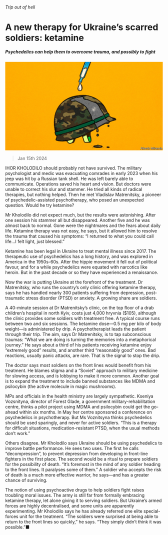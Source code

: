 ###### Trip out of hell

# A new therapy for Ukraine’s scarred soldiers: ketamine 

##### Psychedelics can help them to overcome trauma, and possibly to fight 

![image](images/20240120_EUD001.jpg) 

> Jan 15th 2024 

IHOR KHOLODILO should probably not have survived. The military psychologist and medic was evacuating comrades in early 2023 when his jeep was hit by a Russian tank shell. He was left barely able to communicate. Operations saved his heart and vision. But doctors were unable to correct his slur and stammer. He tried all kinds of radical therapies, but nothing helped. Then he met Vladislav Matrenitsky, a pioneer of psychedelic-assisted psychotherapy, who posed an unexpected question. Would he try ketamine?

Mr Kholodilo did not expect much, but the results were astonishing. After one session his stammer all but disappeared. Another five and he was almost back to normal. Gone were the nightmares and the fears about daily life. Ketamine therapy was not easy, he says, but it allowed him to resolve the trauma that caused his symptoms: “I returned to what you could call life…I felt light, just blessed.” 


Ketamine has been legal in Ukraine to treat mental illness since 2017. The therapeutic use of psychedelics has a long history, and was explored in America in the 1950s-60s. After the hippie movement it fell out of political favour, and for a while psychedelics were equated with narcotics like heroin. But in the past decade or so they have experienced a renaissance. 

Now the war is putting Ukraine at the forefront of the treatment. Dr Matrenitsky, who runs the country’s only clinic offering ketamine therapy, says he has handled nearly 300 patients suffering from depression, post-traumatic stress disorder (PTSD) or anxiety. A growing share are soldiers. 

A 40-minute session at Dr Matrenitsky’s clinic, on the top floor of a drab children’s hospital in north Kyiv, costs just 4,000 hryvnia ($105), although the clinic provides some soldiers with treatment free. A typical course runs between two and six sessions. The ketamine dose—0.5 mg per kilo of body weight—is administered by drip. A psychotherapist leads the patient through their trip. The aim, says Dr Matrenitsky, is to tap subconscious traumas: “What we are doing is turning the memories into a metaphorical journey.” He says about a third of his patients receiving ketamine enjoy “extremely good” results, and another third “reasonably good” ones. Bad reactions, usually panic attacks, are rare. That is the signal to stop the drip. 

The doctor says most soldiers on the front lines would benefit from his treatment. He blames stigma and a “Soviet” approach to military medicine for slowing access, and is lobbying to make it more common. Another goal is to expand the treatment to include banned substances like MDMA and psilocybin (the active molecule in magic mushrooms).

MPs and officials in the health ministry are largely sympathetic. Kseniya Vozsnityna, director of Forest Glade, a government military-rehabilitation centre, thinks a pilot project using MDMA and psilocybin could get the go-ahead within six months. In May her centre sponsored a conference on psychedelics in psychotherapy. But Ms Voznitsyna thinks psychedelics should be used sparingly, and never for active soldiers. “This is a therapy for difficult situations, medication-resistant PTSD, when the usual methods don’t work.”

Others disagree. Mr Kholodilo says Ukraine should be using psychedelics to improve battle performance. He sees two uses. The first he calls “decompression”, to prevent depression from developing in front-line fighters in the first place. The second would be a ritual to prepare soldiers for the possibility of death. “It’s foremost in the mind of any soldier heading to the front lines. It paralyses some of them.” A soldier who accepts the risk of death is a much more effective warrior, he says—and has a greater chance of surviving. 

The notion of using psychoactive drugs to help soldiers fight raises troubling moral issues. The army is still far from formally embracing ketamine therapy, let alone giving it to serving soldiers. But Ukraine’s armed forces are highly decentralised, and some units are apparently experimenting. Mr Kholodilo says he has already referred one elite special-forces unit for the treatment. “The soldiers were surprised at being able to return to the front lines so quickly,” he says. “They simply didn’t think it was possible.”■


